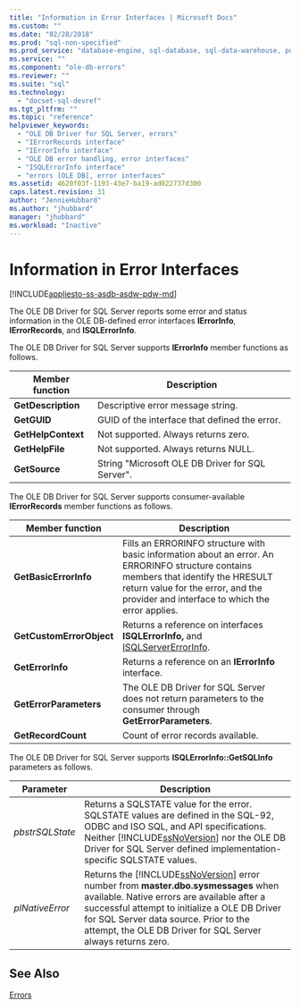 ```yaml
---
title: "Information in Error Interfaces | Microsoft Docs"
ms.custom: ""
ms.date: "02/28/2018"
ms.prod: "sql-non-specified"
ms.prod_service: "database-engine, sql-database, sql-data-warehouse, pdw"
ms.service: ""
ms.component: "ole-db-errors"
ms.reviewer: ""
ms.suite: "sql"
ms.technology: 
  - "docset-sql-devref"
ms.tgt_pltfrm: ""
ms.topic: "reference"
helpviewer_keywords: 
  - "OLE DB Driver for SQL Server, errors"
  - "IErrorRecords interface"
  - "IErrorInfo interface"
  - "OLE DB error handling, error interfaces"
  - "ISQLErrorInfo interface"
  - "errors [OLE DB], error interfaces"
ms.assetid: 4620f03f-1193-43e7-ba19-ad022737d300
caps.latest.revision: 31
author: "JennieHubbard"
ms.author: "jhubbard"
manager: "jhubbard"
ms.workload: "Inactive"
---
```

# Information in Error Interfaces
[!INCLUDE[appliesto-ss-asdb-asdw-pdw-md](../../../includes/appliesto-ss-asdb-asdw-pdw-md.md)]

  The OLE DB Driver for SQL Server reports some error and status information in the OLE DB-defined error interfaces **IErrorInfo**, **IErrorRecords**, and **ISQLErrorInfo**.  
  
 The OLE DB Driver for SQL Server supports **IErrorInfo** member functions as follows.  
  
|Member function|Description|  
|---------------------|-----------------|  
|**GetDescription**|Descriptive error message string.|  
|**GetGUID**|GUID of the interface that defined the error.|  
|**GetHelpContext**|Not supported. Always returns zero.|  
|**GetHelpFile**|Not supported. Always returns NULL.|  
|**GetSource**|String "Microsoft OLE DB Driver for SQL Server".|  
  
 The OLE DB Driver for SQL Server supports consumer-available **IErrorRecords** member functions as follows.  
  
|Member function|Description|  
|---------------------|-----------------|  
|**GetBasicErrorInfo**|Fills an ERRORINFO structure with basic information about an error. An ERRORINFO structure contains members that identify the HRESULT return value for the error, and the provider and interface to which the error applies.|  
|**GetCustomErrorObject**|Returns a reference on interfaces **ISQLErrorInfo,** and [ISQLServerErrorInfo](http://msdn.microsoft.com/library/a8323b5c-686a-4235-a8d2-bda43617b3a1).|  
|**GetErrorInfo**|Returns a reference on an **IErrorInfo** interface.|  
|**GetErrorParameters**|The OLE DB Driver for SQL Server does not return parameters to the consumer through **GetErrorParameters**.|  
|**GetRecordCount**|Count of error records available.|  
  
 The OLE DB Driver for SQL Server supports **ISQLErrorInfo::GetSQLInfo** parameters as follows.  
  
|Parameter|Description|  
|---------------|-----------------|  
|*pbstrSQLState*|Returns a SQLSTATE value for the error. SQLSTATE values are defined in the SQL-92, ODBC and ISO SQL, and API specifications. Neither [!INCLUDE[ssNoVersion](../../../includes/ssnoversion-md.md)] nor the OLE DB Driver for SQL Server defined implementation-specific SQLSTATE values.|  
|*plNativeError*|Returns the [!INCLUDE[ssNoVersion](../../../includes/ssnoversion-md.md)] error number from **master.dbo.sysmessages** when available. Native errors are available after a successful attempt to initialize a OLE DB Driver for SQL Server data source. Prior to the attempt, the OLE DB Driver for SQL Server always returns zero.|  
  
## See Also  
 [Errors](../../oledb/ole-db-errors/errors.md)  
  
  
